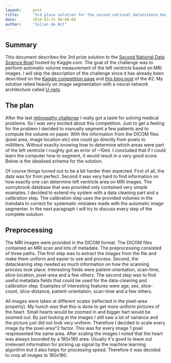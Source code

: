 ```yaml
---
layout:     post
title:      "3rd place solution for the second national datascience bowl"
date:       2016-03-15 00:00:00
author:     "Julian de Wit"
---
```


## Summary
This document describes the 3rd prize solution to the [Second National Data Science Bowl](https://www.kaggle.com/c/second-annual-data-science-bowl) hosted by Kaggle.com. The goal of the challenge was to perform automatic volume measurement of the left ventricle based on MRI images. I will skip the description of the challenge since it has already been described on the [Kaggle competition page](https://www.kaggle.com/c/second-annual-data-science-bowl) and [this blog post](http://irakorshunova.github.io/2016/03/15/heart.html) of the #2. My solution relied heavily on image segmentation with a neural network architecture called [U-nets](http://lmb.informatik.uni-freiburg.de/people/ronneber/u-net/).  

## The plan
After the last [retinopathy challenge](https://www.kaggle.com/c/diabetic-retinopathy-detection) I really got a taste for solving medical problems. So I was very excited about this competition. Just to get a feeling for the problem I decided to manually segment a few patients and to compute the volume on paper. With the information from the DICOM files (pixel area, image location etc) one could go directly from pixels to milliliters. Without exaclty knowing how to determine which areas were part of the left ventricle I roughly got an error of ~10ml. I concluded that if I could learn the computer how to segment, it would result in a very good score. Below is the idealised schema for the solution.

Of course things turned out to be a bit harder then expected. First of all, the data was for from perfect. Second it was very hard to find information on how exactly one can determine left ventricle area on MRI images. The sunnybrook database that was provided only contained very simple examples. I decided to extend my system with a data cleaning part and a calibration step. The calibration step uses the provided volumes in the traindata to correct for systematic mistakes made with the automatic image segmenter. In the next paragraph I will try to discuss every step of the complete solution.

## Preprocessing
The MRI images were provided in the DICOM format. The DICOM files contained an MRI scan and lots of metadata. The preprocessing  consisted of three paths. The first step was to extract the images from the file and make them uniform and easier to see and process.
Second, the datacleaning step needed as much information on how the scanning process took place. Interesting fields were patient-orientation, scan-time, slice-location, pixel-area and a few others. The second step was to find useful metadata fields that could be used for the data-cleaning and calibration step. Examples of interesting features were age, sex, slice-count, slice-distance, patient-orientation, scan-time and a few others.

All images were taken at different scales (reflected in the pixel-area property). My hunch was that this is done to get more uniform pictures of the heart. Small hearts would be zoomed in and bigger hart would be zoomed out. By just looking at the images I still saw a lot of variance and the picture just did not look very uniform. Therefore I decided to scale every image by the pixel-area^2 factor. This was for every image 1 pixel respresented the same area. After scaling the images I noted that the heart was always bounded by a 180x180 area. Usually it's good to leave out irrelevant information for picking up signal by the machine learning algorithm  but it also helps for processing speed. Therefore it was decided to crop all images to 180x180. 







